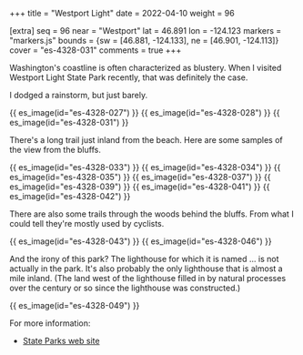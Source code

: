 +++
title = "Westport Light"
date = 2022-04-10
weight = 96

[extra]
seq = 96
near = "Westport"
lat = 46.891
lon = -124.123
markers = "markers.js"
bounds = {sw = [46.881, -124.133], ne = [46.901, -124.113]}
cover = "es-4328-031"
comments = true
+++

Washington's coastline is often characterized as blustery. When I visited Westport Light State Park recently, that was definitely the case.

<!-- more -->

I dodged a rainstorm, but just barely.

{{ es_image(id="es-4328-027") }}
{{ es_image(id="es-4328-028") }}
{{ es_image(id="es-4328-031") }}

There's a long trail just inland from the beach. Here are some samples of the view from the bluffs.

{{ es_image(id="es-4328-033") }}
{{ es_image(id="es-4328-034") }}
{{ es_image(id="es-4328-035") }}
{{ es_image(id="es-4328-037") }}
{{ es_image(id="es-4328-039") }}
{{ es_image(id="es-4328-041") }}
{{ es_image(id="es-4328-042") }}

There are also some trails through the woods behind the bluffs. From what I could tell they're mostly used by cyclists.

{{ es_image(id="es-4328-043") }}
{{ es_image(id="es-4328-046") }}

And the irony of this park? The lighthouse for which it is named ... is not actually in the park. It's also probably the only lighthouse that is almost a mile inland. (The land west of the lighthouse filled in by natural processes over the century or so since the lighthouse was constructed.)

{{ es_image(id="es-4328-049") }}

For more information:

* [State Parks web site](https://www.parks.wa.gov/284/Westport-Light)
